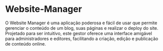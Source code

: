 # Website-Manager
O Website Manager é uma aplicação poderosa e fácil de usar que permite gerenciar o conteúdo de um blog, suas páginas e realizar o deploy do site. Projetado para ser intuitivo, este gestor oferece uma interface amigável para administradores e editores, facilitando a criação, edição e publicação de conteúdo online.
